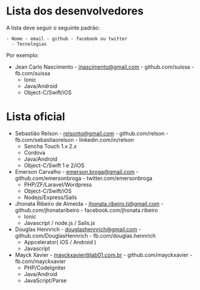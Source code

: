 # Lista dos desenvolvedores


A lista deve seguir o seguinte padrão:

```
- Nome - email - github - facebook ou twitter
  - Tecnologias
```

Por exemplo:

- Jean Carlo Nascimento - jnascimento@gmail.com - github.com/suissa - fb.com/suissa
  - Ionic
  - Java/Android
  - Object-C/Swift/iOS

# Lista oficial

- Sebastião Relson - relsonto@gmail.com - github.com/relson - fb.com/sebastiaorelson - linkedin.com/in/relson
  - Sencha Touch 1.x 2.x
  - Cordova
  - Java/Android
  - Object-C/Swift 1 e 2/iOS
- Emerson Carvalho - emerson.broga@gmail.com - github.com/emersonbroga - twitter.com/emersonbroga
  - PHP/ZF/Laravel/Wordpress
  - Object-C/Swift/iOS
  - Nodejs/Express/Sails
- Jhonata Ribeiro de Almeida - jhonata.ribeiro.ti@gmail.com - github.com/jhonataribeiro - facebook.com/jhonata.ribeiro
  - Ionic
  - Javascript / node.js / Sails.js
- Douglas Hennrich - douglashennrich@gmail.com - github.com/DouglasHennrich - fb.com/douglas.hennrich
  - Appcelerator( iOS / Android )
  - Javascript
- Mayck Xavier - mayckxavier@lab01.com.br - github.com/mayckxavier - fb.com/mayckxavier
  - PHP/CodeIgniter
  - Java/Android
  - JavaScript/Parse

